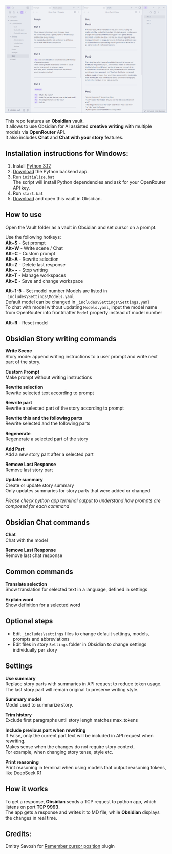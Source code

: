 ![screenshot](./.obsidian/plugins/story-writer/Screenshot.png)

This repo features an **Obsidian** vault.  
It allows to use Obsidian for AI assisted **creative writing** with multiple models via **OpenRouter** API.  
It also includes **Chat** and **Chat with your story** features.

## Installation instructions for Windows:
1. Install [Python 3.12](https://www.python.org/downloads/release/python-3122/)  
2. [Download](https://github.com/aksenov-fx/ai-creative-writing-backend/archive/refs/heads/main.zip) the Python backend app.  
3. Run `initialize.bat`  
The script will install Python dependencies and ask for your OpenRouter API key.  
4. Run `start.bat`  
5. [Download](https://github.com/aksenov-fx/ai-creative-writing-obsidian-vault/archive/refs/heads/main.zip) and open this vault in Obsidian.  

## How to use
Open the Vault folder as a vault in Obsidian and set cursor on a prompt.

Use the following hotkeys:  
**Alt+S** - Set prompt  
**Alt+W** - Write scene / Chat  
**Alt+C** - Custom prompt  
**Alt+A** - Rewrite selection  
**Alt+Z** - Delete last response  
**Alt+~** - Stop writing  
**Alt+T** - Manage workspaces  
**Alt+E** - Save and change workspace

**Alt+1-5** - Set model number 
Models are listed in `_includes\Settings\Models.yaml`  
Default model can be changed in `_includes\Settings\Settings.yaml`  
To chat with model without updating `Models.yaml`, input the model name from OpenRouter into frontmatter `Model` property instead of model number

**Alt+R** - Reset model

## Obsidian Story writing commands
**Write Scene**  
Story mode: append writing instructions to a user prompt and write next part of the story.  

**Custom Prompt**  
Make prompt without writing instructions  

**Rewrite selection**  
Rewrite selected text according to prompt

**Rewrite part**  
Rewrite a selected part of the story according to prompt  

**Rewrite this and the following parts**  
Rewrite selected and the following parts  

**Regenerate**  
Regenerate a selected part of the story  

**Add Part**  
Add a new story part after a selected part  

**Remove Last Response**  
Remove last story part  

**Update summary**  
Create or update story summary  
Only updates summaries for story parts that were added or changed  

*Please check python app terminal output to understand how prompts are composed for each command*

## Obsidian Chat commands
**Chat**  
Chat with the model

**Remove Last Response**  
Remove last chat response  

## Common commands

**Translate selection**  
Show translation for selected text in a language, defined in settings  

**Explain word**  
Show definition for a selected word  

## Optional steps
- Edit `_includes\settings` files to change default settings, models, prompts and abbreviations
- Edit files in story `Settings` folder in Obsidian to change settings individually per story

## Settings

**Use summary**  
Replace story parts with summaries in API request to reduce token usage.  
The last story part will remain original to preserve writing style.

**Summary model**  
Model used to summarize story.  

**Trim history**  
Exclude first paragraphs until story lengh matches max_tokens

**Include previous part when rewriting**  
If False, only the current part text will be included in API request when rewriting.  
Makes sense when the changes do not require story context.  
For example, when changing story tense, style etc.

**Print reasoning**  
Print reasoning in terminal when using models that output reasoning tokens, like DeepSeek R1  

## How it works
To get a response, **Obsidian** sends a TCP request to python app, which listens on port **TCP 9993**.  
The app gets a response and writes it to MD file, while **Obsidian** displays the changes in real time.  

## Credits:
Dmitry Savosh for [Remember cursor position](https://github.com/dy-sh/obsidian-remember-cursor-position) plugin  
